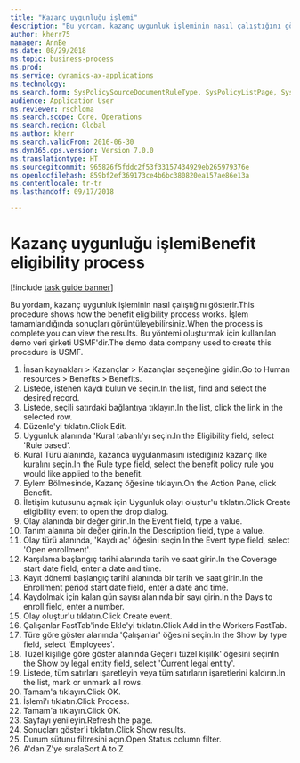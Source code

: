 ```yaml
--- 
title: "Kazanç uygunluğu işlemi"
description: "Bu yordam, kazanç uygunluk işleminin nasıl çalıştığını gösterir."
author: kherr75
manager: AnnBe
ms.date: 08/29/2018
ms.topic: business-process
ms.prod: 
ms.service: dynamics-ax-applications
ms.technology: 
ms.search.form: SysPolicySourceDocumentRuleType, SysPolicyListPage, SysPolicy, HcmBenefitEligibilityPolicy, HcmBenefit
audience: Application User
ms.reviewer: rschloma
ms.search.scope: Core, Operations
ms.search.region: Global
ms.author: kherr
ms.search.validFrom: 2016-06-30
ms.dyn365.ops.version: Version 7.0.0
ms.translationtype: HT
ms.sourcegitcommit: 965826f5fddc2f53f33157434929eb265979376e
ms.openlocfilehash: 859bf2ef369173ce4b6bc380820ea157ae86e13a
ms.contentlocale: tr-tr
ms.lasthandoff: 09/17/2018

---
```

# <a name="benefit-eligibility-process"></a><span data-ttu-id="83765-103">Kazanç uygunluğu işlemi</span><span class="sxs-lookup"><span data-stu-id="83765-103">Benefit eligibility process</span></span>

[!include [task guide banner](../../includes/task-guide-banner.md)]

<span data-ttu-id="83765-104">Bu yordam, kazanç uygunluk işleminin nasıl çalıştığını gösterir.</span><span class="sxs-lookup"><span data-stu-id="83765-104">This procedure shows how the benefit eligibility process works.</span></span> <span data-ttu-id="83765-105">İşlem tamamlandığında sonuçları görüntüleyebilirsiniz.</span><span class="sxs-lookup"><span data-stu-id="83765-105">When the process is complete you can view the results.</span></span> <span data-ttu-id="83765-106">Bu yöntemi oluşturmak için kullanılan demo veri şirketi USMF'dir.</span><span class="sxs-lookup"><span data-stu-id="83765-106">The demo data company used to create this procedure is USMF.</span></span>

1. <span data-ttu-id="83765-107">İnsan kaynakları > Kazançlar > Kazançlar seçeneğine gidin.</span><span class="sxs-lookup"><span data-stu-id="83765-107">Go to Human resources > Benefits > Benefits.</span></span>
2. <span data-ttu-id="83765-108">Listede, istenen kaydı bulun ve seçin.</span><span class="sxs-lookup"><span data-stu-id="83765-108">In the list, find and select the desired record.</span></span>
3. <span data-ttu-id="83765-109">Listede, seçili satırdaki bağlantıya tıklayın.</span><span class="sxs-lookup"><span data-stu-id="83765-109">In the list, click the link in the selected row.</span></span>
4. <span data-ttu-id="83765-110">Düzenle'yi tıklatın.</span><span class="sxs-lookup"><span data-stu-id="83765-110">Click Edit.</span></span>
5. <span data-ttu-id="83765-111">Uygunluk alanında 'Kural tabanlı'yı seçin.</span><span class="sxs-lookup"><span data-stu-id="83765-111">In the Eligibility field, select 'Rule based'.</span></span>
6. <span data-ttu-id="83765-112">Kural Türü alanında, kazanca uygulanmasını istediğiniz kazanç ilke kuralını seçin.</span><span class="sxs-lookup"><span data-stu-id="83765-112">In the Rule type field, select the benefit policy rule you would like applied to the benefit.</span></span>
7. <span data-ttu-id="83765-113">Eylem Bölmesinde, Kazanç öğesine tıklayın.</span><span class="sxs-lookup"><span data-stu-id="83765-113">On the Action Pane, click Benefit.</span></span>
8. <span data-ttu-id="83765-114">İletişim kutusunu açmak için Uygunluk olayı oluştur'u tıklatın.</span><span class="sxs-lookup"><span data-stu-id="83765-114">Click Create eligibility event to open the drop dialog.</span></span>
9. <span data-ttu-id="83765-115">Olay alanında bir değer girin.</span><span class="sxs-lookup"><span data-stu-id="83765-115">In the Event field, type a value.</span></span>
10. <span data-ttu-id="83765-116">Tanım alanına bir değer girin.</span><span class="sxs-lookup"><span data-stu-id="83765-116">In the Description field, type a value.</span></span>
11. <span data-ttu-id="83765-117">Olay türü alanında, 'Kaydı aç' öğesini seçin.</span><span class="sxs-lookup"><span data-stu-id="83765-117">In the Event type field, select 'Open enrollment'.</span></span>
12. <span data-ttu-id="83765-118">Karşılama başlangıç tarihi alanında tarih ve saat girin.</span><span class="sxs-lookup"><span data-stu-id="83765-118">In the Coverage start date field, enter a date and time.</span></span>
13. <span data-ttu-id="83765-119">Kayıt dönemi başlangıç tarihi alanında bir tarih ve saat girin.</span><span class="sxs-lookup"><span data-stu-id="83765-119">In the Enrollment period start date field, enter a date and time.</span></span>
14. <span data-ttu-id="83765-120">Kaydolmak için kalan gün sayısı alanında bir sayı girin.</span><span class="sxs-lookup"><span data-stu-id="83765-120">In the Days to enroll field, enter a number.</span></span>
15. <span data-ttu-id="83765-121">Olay oluştur'u tıklatın.</span><span class="sxs-lookup"><span data-stu-id="83765-121">Click Create event.</span></span>
16. <span data-ttu-id="83765-122">Çalışanlar FastTab'inde Ekle'yi tıklatın.</span><span class="sxs-lookup"><span data-stu-id="83765-122">Click Add in the Workers FastTab.</span></span>
17. <span data-ttu-id="83765-123">Türe göre göster alanında 'Çalışanlar' öğesini seçin.</span><span class="sxs-lookup"><span data-stu-id="83765-123">In the Show by type field, select 'Employees'.</span></span>
18. <span data-ttu-id="83765-124">Tüzel kişiliğe göre göster alanında Geçerli tüzel kişilik' öğesini seçin</span><span class="sxs-lookup"><span data-stu-id="83765-124">In the Show by legal entity field, select 'Current legal entity'.</span></span>
19. <span data-ttu-id="83765-125">Listede, tüm satırları işaretleyin veya tüm satırların işaretlerini kaldırın.</span><span class="sxs-lookup"><span data-stu-id="83765-125">In the list, mark or unmark all rows.</span></span>
20. <span data-ttu-id="83765-126">Tamam'a tıklayın.</span><span class="sxs-lookup"><span data-stu-id="83765-126">Click OK.</span></span>
21. <span data-ttu-id="83765-127">İşlemi'ı tıklatın.</span><span class="sxs-lookup"><span data-stu-id="83765-127">Click Process.</span></span>
22. <span data-ttu-id="83765-128">Tamam'a tıklayın.</span><span class="sxs-lookup"><span data-stu-id="83765-128">Click OK.</span></span>
23. <span data-ttu-id="83765-129">Sayfayı yenileyin.</span><span class="sxs-lookup"><span data-stu-id="83765-129">Refresh the page.</span></span>
24. <span data-ttu-id="83765-130">Sonuçları göster'i tıklatın.</span><span class="sxs-lookup"><span data-stu-id="83765-130">Click Show results.</span></span>
25. <span data-ttu-id="83765-131">Durum sütunu filtresini açın.</span><span class="sxs-lookup"><span data-stu-id="83765-131">Open Status column filter.</span></span>
26. <span data-ttu-id="83765-132">A'dan Z'ye sırala</span><span class="sxs-lookup"><span data-stu-id="83765-132">Sort A to Z</span></span>


